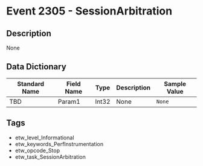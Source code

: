 # Event 2305 - SessionArbitration

## Description
None

## Data Dictionary
|Standard Name|Field Name|Type|Description|Sample Value|
|---|---|---|---|---|
|TBD|Param1|Int32|None|`None`|

## Tags
* etw_level_Informational
* etw_keywords_PerfInstrumentation
* etw_opcode_Stop
* etw_task_SessionArbitration